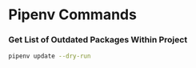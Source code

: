 # Pipenv Commands

### Get List of Outdated Packages Within Project

```sh
pipenv update --dry-run
```
